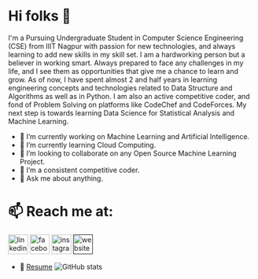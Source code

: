 # Hi folks 👋

I'm a Pursuing Undergraduate Student in Computer Science Engineering (CSE) from IIIT 
Nagpur with passion for new technologies, and always learning to add new skills in 
my skill set.
                         I am a hardworking person but a believer in working smart. 
Always prepared to face any challenges in my life, and I see them as opportunities 
that give me a chance to learn and grow. 
                     As of now, I have spent almost 2 and half years in learning engineering
concepts and technologies related to Data Structure and Algorithms as well as in
Python. 
        I am also an active competitive coder, and fond of Problem Solving on platforms like CodeChef and CodeForces. My next
step is towards learning Data Science for Statistical Analysis and Machine Learning.

- 🔭 I’m currently working on Machine Learning and Artificial Intelligence. 
- 🌱 I’m currently learning Cloud Computing.
- 👯 I’m looking to collaborate on any Open Source Machine Learning Project.
- 🤔 I’m a consistent competitive coder.
- 💬 Ask me about anything. 
# 📫 Reach me at:
[<img src='https://cdn.jsdelivr.net/npm/simple-icons@3.0.1/icons/linkedin.svg' alt='linkedin' height='40'>](https://www.linkedin.com/in/mahesh-vaishnav-9ba99a192/)  [<img src='https://cdn.jsdelivr.net/npm/simple-icons@3.0.1/icons/facebook.svg' alt='facebook' height='40'>](https://www.facebook.com/mahesh.vaishnav.94009/)  [<img src='https://cdn.jsdelivr.net/npm/simple-icons@3.0.1/icons/instagram.svg' alt='instagram' height='40'>](https://www.instagram.com/_vaishnav_2001/)    [<img src='https://cdn.jsdelivr.net/npm/simple-icons@3.0.1/icons/icloud.svg' alt='website' height='40'>]()  
- 📝 [Resume](https://drive.google.com/file/d/11w3PVn2N40OKlazeFKBmBRu5_ZtqB4yA/view?usp=sharing)
![GitHub stats](https://github-readme-stats.vercel.app/api?username=markMahesh&show_icons=true)  
